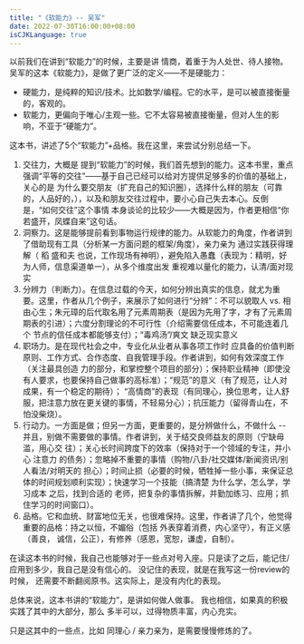 ```yaml
---
title: "《软能力》-- 吴军"
date: 2022-07-30T16:00:00+08:00
isCJKLanguage: true
---
```


以前我们在讲到“软能力”的时候，主要是讲 情商，着重于为人处世、待人接物。吴军的这本《软能力》，是做了更广泛的定义——不是硬能力：

- 硬能力，是纯粹的知识/技术。比如数学/编程。它的水平，是可以被直接衡量的，客观的。
- 软能力，更偏向于唯心/主观一些。它不太容易被直接衡量，但对人生的影响，不亚于“硬能力”。

这本书，讲述了5个“软能力”+品格。我在这里，来尝试分别总结一下。

1. 交往力，大概是 提到“软能力”的时候，我们首先想到的能力。这本书里，重点强调“平等的交往”——基于自己已经可以给对方提供足够多的价值的基础上，关心的是 
   为什么要交朋友（扩充自己的知识圈），选择什么样的朋友（可靠的，人品好的，），以及和朋友交往过程中，要小心自己失去本心。反倒是，“如何交往”这个事情
   本身谈论的比较少——大概是因为，作者更相信“你若盛开，凤蝶自来”这句话。
2. 洞察力。这是能够提前看到事物运行规律的能力。从软能力的角度，作者讲到了借助现有工具（分析某一方面问题的框架/角度），亲力亲为 通过实践获得理解（ 稻
   盛和夫 也说，工作现场有神明），避免陷入愚蠢（表现为：精明，好为人师，信息渠道单一），从多个维度出发 重视难以量化的能力，认清/面对现实
3. 分辨力（判断力）。在信息过载的今天，如何分辨出真实的信息，就尤为重要。这里，作者从几个例子，来展示了如何进行“分辨”：不可以貌取人
   vs. 相由心生；朱元璋的后代取名用了元素周期表（是因为先用了字，才有了元素周期表的引进）；六度分割理论的不可行性（介绍需要信任成本，不可能连着几个
   节点的信任成本都能够支付）；“毒鸡汤”/爽文 缺乏现实意义
4. 职场力。是在现代社会之中，专业化从业者从事各项工作时 应具备的价值判断原则、工作方式、合作态度、自我管理手段。作者讲到，如何有效深度工作（关注最具创造
   力的部分，和掌控整个项目的部分）；保持职业精神（即使没有人要求，也要保持自己做事的高标准）；“规范”的意义（有了规范，让人对成果，有一个稳定的期待）；
   “高情商”的表现（有同理心，换位思考，让人舒服，把注意力放在更关键的事情，不轻易分心）；抗压能力（留得青山在，不怕没柴烧）。
5. 行动力。一方面是做；但另一方面，更重要的，是分辨做什么，不做什么 -- 并且，别做不需要做的事情。作者讲到，关于结交良师益友的原则（宁缺毋滥，用心交 
   往）；关心长时间跨度下的效率（保持对于一个领域的专注，并小心 注意力 的债务）；忽略掉不重要的事情（购物/八卦/社交媒体/新闻资讯/别人看法/对明天的
   担心）；时间止损（必要的时候，牺牲掉一些小事，来保证总体的时间规划顺利实现）；快速学习一个技能（搞清楚 为什么学，怎么学，学习成本 之后，找到合适的
   老师，把复杂的事情拆解，并勤加练习、应用；抓住学习的时间窗口）。
5. 品格。它和血统、财富地位无关，也很难保持。这里，作者讲了几个，他觉得重要的品格：持之以恒，不媚俗（包括 外表穿着消费，内心坚守），有正义感（善良，
   诚信，公正），有修养（感恩，宽恕，谦虚，自制）。

在读这本书的时候，我自己也能够对于一些点对号入座。只是读了之后，能记住/应用到多少，我自己是没有信心的。 没记住的表现，就是在我写这一份review的时候，
还需要不断翻阅原书。这实际上，是没有内化的表现。

总体来说，这本书讲的“软能力”，是讲如何做人做事。 我也相信，如果真的积极实践了其中的大部分，那么 多半可以，过得物质丰富，内心充实。

只是这其中的一些点，比如 同理心 / 亲力亲为，是需要慢慢修炼的了。